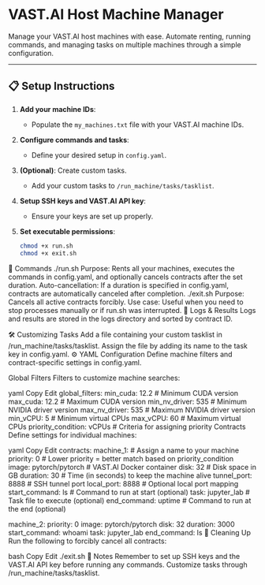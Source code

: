 # VAST.AI Host Machine Manager

Manage your VAST.AI host machines with ease. Automate renting, running commands, and managing tasks on multiple machines through a simple configuration.

---

## 📋 Setup Instructions

1. **Add your machine IDs**:
   - Populate the `my_machines.txt` file with your VAST.AI machine IDs.

2. **Configure commands and tasks**:
   - Define your desired setup in `config.yaml`.

3. **(Optional)**: Create custom tasks.
   - Add your custom tasks to `/run_machine/tasks/tasklist`.

4. **Setup SSH keys and VAST.AI API key**:
   - Ensure your keys are set up properly.

5. **Set executable permissions**:
   ```bash
   chmod +x run.sh
   chmod +x exit.sh
🚀 Commands
./run.sh
Purpose: Rents all your machines, executes the commands in config.yaml, and optionally cancels contracts after the set duration.
Auto-cancellation: If a duration is specified in config.yaml, contracts are automatically canceled after completion.
./exit.sh
Purpose: Cancels all active contracts forcibly.
Use case: Useful when you need to stop processes manually or if run.sh was interrupted.
📂 Logs & Results
Logs and results are stored in the logs directory and sorted by contract ID.

🛠️ Customizing Tasks
Add a file containing your custom tasklist in /run_machine/tasks/tasklist.
Assign the file by adding its name to the task key in config.yaml.
⚙️ YAML Configuration
Define machine filters and contract-specific settings in config.yaml.

Global Filters
Filters to customize machine searches:

yaml
Copy
Edit
global_filters:
  min_cuda: 12.2           # Minimum CUDA version
  max_cuda: 12.2           # Maximum CUDA version
  min_nv_driver: 535       # Minimum NVIDIA driver version
  max_nv_driver: 535       # Maximum NVIDIA driver version
  min_vCPU: 5              # Minimum virtual CPUs
  max_vCPU: 60             # Maximum virtual CPUs
  priority_condition: vCPUs # Criteria for assigning priority
Contracts
Define settings for individual machines:

yaml
Copy
Edit
contracts:
  machine_1:                   # Assign a name to your machine
    priority: 0                # Lower priority = better match based on priority_condition
    image: pytorch/pytorch     # VAST.AI Docker container
    disk: 32                   # Disk space in GB
    duration: 30               # Time (in seconds) to keep the machine alive
    tunnel_port: 8888          # SSH tunnel port
    local_port: 8888           # Optional local port mapping
    start_command: ls          # Command to run at start (optional)
    task: jupyter_lab          # Task file to execute (optional)
    end_command: uptime        # Command to run at the end (optional)

  machine_2:
    priority: 0
    image: pytorch/pytorch
    disk: 32
    duration: 3000
    start_command: whoami
    task: jupyter_lab
    end_command: ls
🧹 Cleaning Up
Run the following to forcibly cancel all contracts:

bash
Copy
Edit
./exit.sh
📖 Notes
Remember to set up SSH keys and the VAST.AI API key before running any commands.
Customize tasks through /run_machine/tasks/tasklist.

